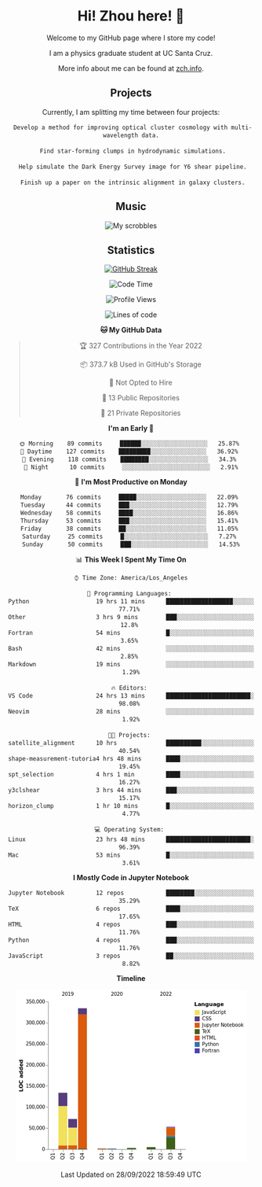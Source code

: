 <div align="center">
<h1> Hi! Zhou here! 👋 </h1>


Welcome to my GitHub page where I store my code! 

I am a physics graduate student at UC Santa Cruz. 

More info about me can be found at [zch.info](www.zch.info).

## Projects

Currently, I am splitting my time between four projects:
```
 Develop a method for improving optical cluster cosmology with multi-wavelength data.
 
 Find star-forming clumps in hydrodynamic simulations.
 
 Help simulate the Dark Energy Survey image for Y6 shear pipeline.
 
 Finish up a paper on the intrinsic alignment in galaxy clusters.
```

## Music
![My scrobbles](https://lastfm-recently-played.vercel.app/api?user=zchvsre)


## Statistics

[![GitHub Streak](https://github-readme-streak-stats.herokuapp.com/?user=zhouconghao&theme=highcontrast)](https://git.io/streak-stats)

<!--START_SECTION:waka-->
![Code Time](http://img.shields.io/badge/Code%20Time-376%20hrs%2021%20mins-blue)

![Profile Views](http://img.shields.io/badge/Profile%20Views-26-blue)

![Lines of code](https://img.shields.io/badge/From%20Hello%20World%20I%27ve%20Written-604%20Thousand%20lines%20of%20code-blue)

**🐱 My GitHub Data** 

> 🏆 327 Contributions in the Year 2022
 > 
> 📦 373.7 kB Used in GitHub's Storage 
 > 
> 🚫 Not Opted to Hire
 > 
> 📜 13 Public Repositories 
 > 
> 🔑 21 Private Repositories  
 > 
**I'm an Early 🐤** 

```text
🌞 Morning    89 commits     ██████░░░░░░░░░░░░░░░░░░░   25.87% 
🌆 Daytime    127 commits    █████████░░░░░░░░░░░░░░░░   36.92% 
🌃 Evening    118 commits    ████████░░░░░░░░░░░░░░░░░   34.3% 
🌙 Night      10 commits     ░░░░░░░░░░░░░░░░░░░░░░░░░   2.91%

```
📅 **I'm Most Productive on Monday** 

```text
Monday       76 commits     █████░░░░░░░░░░░░░░░░░░░░   22.09% 
Tuesday      44 commits     ███░░░░░░░░░░░░░░░░░░░░░░   12.79% 
Wednesday    58 commits     ████░░░░░░░░░░░░░░░░░░░░░   16.86% 
Thursday     53 commits     ███░░░░░░░░░░░░░░░░░░░░░░   15.41% 
Friday       38 commits     ██░░░░░░░░░░░░░░░░░░░░░░░   11.05% 
Saturday     25 commits     █░░░░░░░░░░░░░░░░░░░░░░░░   7.27% 
Sunday       50 commits     ███░░░░░░░░░░░░░░░░░░░░░░   14.53%

```


📊 **This Week I Spent My Time On** 

```text
⌚︎ Time Zone: America/Los_Angeles

💬 Programming Languages: 
Python                   19 hrs 11 mins      ███████████████████░░░░░░   77.71% 
Other                    3 hrs 9 mins        ███░░░░░░░░░░░░░░░░░░░░░░   12.8% 
Fortran                  54 mins             █░░░░░░░░░░░░░░░░░░░░░░░░   3.65% 
Bash                     42 mins             ░░░░░░░░░░░░░░░░░░░░░░░░░   2.85% 
Markdown                 19 mins             ░░░░░░░░░░░░░░░░░░░░░░░░░   1.29%

🔥 Editors: 
VS Code                  24 hrs 13 mins      ████████████████████████░   98.08% 
Neovim                   28 mins             ░░░░░░░░░░░░░░░░░░░░░░░░░   1.92%

🐱‍💻 Projects: 
satellite_alignment      10 hrs              ██████████░░░░░░░░░░░░░░░   40.54% 
shape-measurement-tutoria4 hrs 48 mins       ████░░░░░░░░░░░░░░░░░░░░░   19.45% 
spt_selection            4 hrs 1 min         ████░░░░░░░░░░░░░░░░░░░░░   16.27% 
y3clshear                3 hrs 44 mins       ███░░░░░░░░░░░░░░░░░░░░░░   15.17% 
horizon_clump            1 hr 10 mins        █░░░░░░░░░░░░░░░░░░░░░░░░   4.77%

💻 Operating System: 
Linux                    23 hrs 48 mins      ████████████████████████░   96.39% 
Mac                      53 mins             █░░░░░░░░░░░░░░░░░░░░░░░░   3.61%

```

**I Mostly Code in Jupyter Notebook** 

```text
Jupyter Notebook         12 repos            ████████░░░░░░░░░░░░░░░░░   35.29% 
TeX                      6 repos             ████░░░░░░░░░░░░░░░░░░░░░   17.65% 
HTML                     4 repos             ███░░░░░░░░░░░░░░░░░░░░░░   11.76% 
Python                   4 repos             ███░░░░░░░░░░░░░░░░░░░░░░   11.76% 
JavaScript               3 repos             ██░░░░░░░░░░░░░░░░░░░░░░░   8.82%

```


**Timeline**

![Chart not found](https://raw.githubusercontent.com/zhouconghao/zhouconghao/main/charts/bar_graph.png) 


 Last Updated on 28/09/2022 18:59:49 UTC
<!--END_SECTION:waka-->

<!-- ![](https://raw.githubusercontent.com/zhouconghao/github-stats/master/generated/overview.svg#gh-dark-mode-only)
![](https://raw.githubusercontent.com/zhouconghao/github-stats/master/generated/overview.svg#gh-light-mode-only)

![](https://raw.githubusercontent.com/zhouconghao/github-stats/master/generated/languages.svg#gh-dark-mode-only)
![](https://raw.githubusercontent.com/zhouconghao/github-stats/master/generated/languages.svg#gh-light-mode-only) -->

</div>


<!--
**zchvsre/zchvsre** is a ✨ _special_ ✨ repository because its `README.md` (this file) appears on your GitHub profile.

Here are some ideas to get you started:

- 🔭 I’m currently working on ...
- 🌱 I’m currently learning ...
- 👯 I’m looking to collaborate on ...
- 🤔 I’m looking for help with ...
- 💬 Ask me about ...
- 📫 How to reach me: ...
- 😄 Pronouns: ...
- ⚡ Fun fact: ...
-->
 
 </p>
